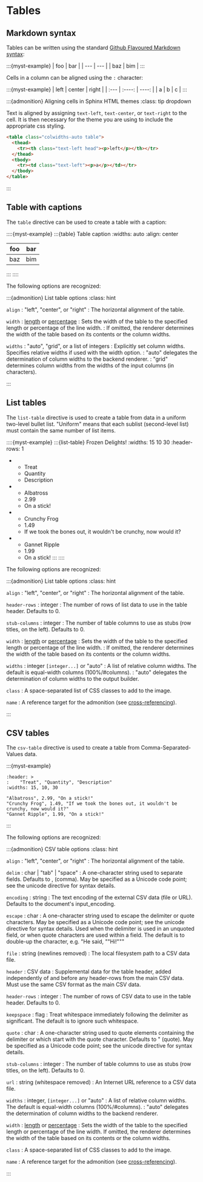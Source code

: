 # Tables

## Markdown syntax

Tables can be written using the standard [Github Flavoured Markdown syntax](https://github.github.com/gfm/#tables-extension-):

:::{myst-example}
| foo | bar |
| --- | --- |
| baz | bim |
:::

Cells in a column can be aligned using the `:` character:

:::{myst-example}
| left | center | right |
| :--- | :----: | ----: |
| a    | b      | c     |
:::

:::{admonition} Aligning cells in Sphinx HTML themes
:class: tip dropdown

Text is aligned by assigning `text-left`, `text-center`, or `text-right` to the cell.
It is then necessary for the theme you are using to include the appropriate css styling.

```html
<table class="colwidths-auto table">
  <thead>
    <tr><th class="text-left head"><p>left</p></th></tr>
  </thead>
  <tbody>
    <tr><td class="text-left"><p>a</p></td></tr>
  </tbody>
</table>
```

:::

## Table with captions

The `table` directive can be used to create a table with a caption:

::::{myst-example}
:::{table} Table caption
:widths: auto
:align: center

| foo | bar |
| --- | --- |
| baz | bim |
:::
::::

The following options are recognized:

:::{admonition} List table options
:class: hint

`align` : "left", "center", or "right"
: The horizontal alignment of the table.

`width` : [length](units/length) or [percentage](units/percentage)
: Sets the width of the table to the specified length or percentage of the line width.
: If omitted, the renderer determines the width of the table based on its contents or the column widths.

`widths` : "auto", "grid", or a list of integers
: Explicitly set column widths. Specifies relative widths if used with the width option.
: "auto" delegates the determination of column widths to the backend renderer.
: "grid" determines column widths from the widths of the input columns (in characters).

:::

## List tables

The `list-table` directive is used to create a table from data in a uniform two-level bullet list.
"Uniform" means that each sublist (second-level list) must contain the same number of list items.

::::{myst-example}
:::{list-table} Frozen Delights!
:widths: 15 10 30
:header-rows: 1

*   - Treat
    - Quantity
    - Description
*   - Albatross
    - 2.99
    - On a stick!
*   - Crunchy Frog
    - 1.49
    - If we took the bones out, it wouldn't be
 crunchy, now would it?
*   - Gannet Ripple
    - 1.99
    - On a stick!
:::
::::

The following options are recognized:


:::{admonition} List table options
:class: hint

`align` : "left", "center", or "right"
: The horizontal alignment of the table.

`header-rows` : integer
: The number of rows of list data to use in the table header. Defaults to 0.

`stub-columns` : integer
: The number of table columns to use as stubs (row titles, on the left). Defaults to 0.

`width` : [length](units/length) or [percentage](units/percentage)
: Sets the width of the table to the specified length or percentage of the line width.
: If omitted, the renderer determines the width of the table based on its contents or the column widths.

`widths` : integer `[integer...]` or "auto"
: A list of relative column widths. The default is equal-width columns (100%/#columns).
: "auto" delegates the determination of column widths to the output builder.

``class``
: A space-separated list of CSS classes to add to the image.

``name``
: A reference target for the admonition (see [cross-referencing](#syntax/referencing)).

:::

## CSV tables

The `csv-table` directive is used to create a table from Comma-Separated-Values data.

:::{myst-example}
```{csv-table} Frozen Delights!
:header: >
:    "Treat", "Quantity", "Description"
:widths: 15, 10, 30

"Albatross", 2.99, "On a stick!"
"Crunchy Frog", 1.49, "If we took the bones out, it wouldn't be crunchy, now would it?"
"Gannet Ripple", 1.99, "On a stick!"
```
:::

The following options are recognized:

:::{admonition} CSV table options
:class: hint

`align` : "left", "center", or "right"
: The horizontal alignment of the table.

`delim` : char | "tab" | "space"
: A one-character string used to separate fields. Defaults to , (comma).
  May be specified as a Unicode code point; see the unicode directive for syntax details.

`encoding` : string
: The text encoding of the external CSV data (file or URL).
  Defaults to the document's input_encoding.

`escape` : char
: A one-character string used to escape the delimiter or quote characters. May be specified as a Unicode code point; see the unicode directive for syntax details. Used when the delimiter is used in an unquoted field, or when quote characters are used within a field. The default is to double-up the character, e.g. "He said, ""Hi!"""

`file` : string (newlines removed)
: The local filesystem path to a CSV data file.

`header` : CSV data
: Supplemental data for the table header, added independently of and before any header-rows from the main CSV data. Must use the same CSV format as the main CSV data.

`header-rows` : integer
: The number of rows of CSV data to use in the table header. Defaults to 0.

`keepspace` : flag
: Treat whitespace immediately following the delimiter as significant. The default is to ignore such whitespace.

`quote` : char
: A one-character string used to quote elements containing the delimiter or which start with the quote character. Defaults to " (quote). May be specified as a Unicode code point; see the unicode directive for syntax details.

`stub-columns` : integer
: The number of table columns to use as stubs (row titles, on the left). Defaults to 0.

`url` : string (whitespace removed)
: An Internet URL reference to a CSV data file.

`widths` : integer, `[integer...]` or "auto"
: A list of relative column widths. The default is equal-width columns (100%/#columns).
: "auto" delegates the determination of column widths to the backend renderer.

`width` : [length](units/length) or [percentage](units/percentage)
: Sets the width of the table to the specified length or percentage of the line width. If omitted, the renderer determines the width of the table based on its contents or the column widths.

``class``
: A space-separated list of CSS classes to add to the image.

``name``
: A reference target for the admonition (see [cross-referencing](#syntax/referencing)).

:::
